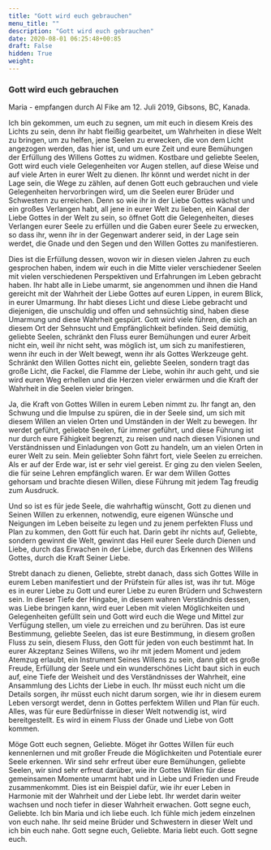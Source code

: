 ```yaml
---
title: "Gott wird euch gebrauchen"
menu_title: ""
description: "Gott wird euch gebrauchen"
date: 2020-08-01 06:25:48+00:85
draft: False
hidden: True
weight:
---
```

### Gott wird euch gebrauchen

Maria - empfangen durch Al Fike am 12. Juli 2019, Gibsons, BC, Kanada.

Ich bin gekommen, um euch zu segnen, um mit euch in diesem Kreis des Lichts zu sein, denn ihr habt fleißig gearbeitet, um Wahrheiten in diese Welt zu bringen, um zu helfen, jene Seelen zu erwecken, die von dem Licht angezogen werden, das hier ist, und um eure Zeit und eure Bemühungen der Erfüllung des Willens Gottes zu widmen. Kostbare und geliebte Seelen, Gott wird euch viele Gelegenheiten vor Augen stellen, auf diese Weise und auf viele Arten in eurer Welt zu dienen. Ihr könnt und werdet nicht in der Lage sein, die Wege zu zählen, auf denen Gott euch gebrauchen und viele Gelegenheiten hervorbringen wird, um die Seelen eurer Brüder und Schwestern zu erreichen. Denn so wie ihr in der Liebe Gottes wächst und ein großes Verlangen habt, all jene in eurer Welt zu lieben, ein Kanal der Liebe Gottes in der Welt zu sein, so öffnet Gott die Gelegenheiten, dieses Verlangen eurer Seele zu erfüllen und die Gaben eurer Seele zu erwecken, so dass ihr, wenn ihr in der Gegenwart anderer seid, in der Lage sein werdet, die Gnade und den Segen und den Willen Gottes zu manifestieren.

Dies ist die Erfüllung dessen, wovon wir in diesen vielen Jahren zu euch gesprochen haben, indem wir euch in die Mitte vieler verschiedener Seelen mit vielen verschiedenen Perspektiven und Erfahrungen im Leben gebracht haben. Ihr habt alle in Liebe umarmt, sie angenommen und ihnen die Hand gereicht mit der Wahrheit der Liebe Gottes auf euren Lippen, in eurem Blick, in eurer Umarmung. Ihr habt dieses Licht und diese Liebe gebracht und diejenigen, die unschuldig und offen und sehnsüchtig sind, haben diese Umarmung und diese Wahrheit gespürt. Gott wird viele führen, die sich an diesem Ort der Sehnsucht und Empfänglichkeit befinden. Seid demütig, geliebte Seelen, schränkt den Fluss eurer Bemühungen und eurer Arbeit nicht ein, weil ihr nicht seht, was möglich ist, um sich zu manifestieren, wenn ihr euch in der Welt bewegt, wenn ihr als Gottes Werkzeuge geht. Schränkt den Willen Gottes nicht ein, geliebte Seelen, sondern tragt das große Licht, die Fackel, die Flamme der Liebe, wohin ihr auch geht, und sie wird euren Weg erhellen und die Herzen vieler erwärmen und die Kraft der Wahrheit in die Seelen vieler bringen.

Ja, die Kraft von Gottes Willen in eurem Leben nimmt zu. Ihr fangt an, den Schwung und die Impulse zu spüren, die in der Seele sind, um sich mit diesem Willen an vielen Orten und Umständen in der Welt zu bewegen. Ihr werdet geführt, geliebte Seelen, für immer geführt, und diese Führung ist nur durch eure Fähigkeit begrenzt, zu reisen und nach diesen Visionen und Verständnissen und Einladungen von Gott zu handeln, um an vielen Orten in eurer Welt zu sein. Mein geliebter Sohn fährt fort, viele Seelen zu erreichen. Als er auf der Erde war, ist er sehr viel gereist. Er ging zu den vielen Seelen, die für seine Lehren empfänglich waren. Er war dem Willen Gottes gehorsam und brachte diesen Willen, diese Führung mit jedem Tag freudig zum Ausdruck.

Und so ist es für jede Seele, die wahrhaftig wünscht, Gott zu dienen und Seinen Willen zu erkennen, notwendig, eure eigenen Wünsche und Neigungen im Leben beiseite zu legen und zu jenem perfekten Fluss und Plan zu kommen, den Gott für euch hat. Darin gebt ihr nichts auf, Geliebte, sondern gewinnt die Welt, gewinnt das Heil eurer Seele durch Dienen und Liebe, durch das Erwachen in der Liebe, durch das Erkennen des Willens Gottes, durch die Kraft Seiner Liebe.

Strebt danach zu dienen, Geliebte, strebt danach, dass sich Gottes Wille in eurem Leben manifestiert und der Prüfstein für alles ist, was ihr tut. Möge es in eurer Liebe zu Gott und eurer Liebe zu euren Brüdern und Schwestern sein. In dieser Tiefe der Hingabe, in diesem wahren Verständnis dessen, was Liebe bringen kann, wird euer Leben mit vielen Möglichkeiten und Gelegenheiten gefüllt sein und Gott wird euch die Wege und Mittel zur Verfügung stellen, um viele zu erreichen und zu berühren. Das ist eure Bestimmung, geliebte Seelen, das ist eure Bestimmung, in diesem großen Fluss zu sein, diesem Fluss, den Gott für jeden von euch bestimmt hat. In eurer Akzeptanz Seines Willens, wo ihr mit jedem Moment und jedem Atemzug erlaubt, ein Instrument Seines Willens zu sein, dann gibt es große Freude, Erfüllung der Seele und ein wunderschönes Licht baut sich in euch auf, eine Tiefe der Weisheit und des Verständnisses der Wahrheit, eine Ansammlung des Lichts der Liebe in euch. Ihr müsst euch nicht um die Details sorgen, ihr müsst euch nicht darum sorgen, wie ihr in diesem eurem Leben versorgt werdet, denn in Gottes perfektem Willen und Plan für euch. Alles, was für eure Bedürfnisse in dieser Welt notwendig ist, wird bereitgestellt. Es wird in einem Fluss der Gnade und Liebe von Gott kommen.

Möge Gott euch segnen, Geliebte. Möget ihr Gottes Willen für euch kennenlernen und mit großer Freude die Möglichkeiten und Potentiale eurer Seele erkennen. Wir sind sehr erfreut über eure Bemühungen, geliebte Seelen, wir sind sehr erfreut darüber, wie ihr Gottes Willen für diese gemeinsamen Momente umarmt habt und in Liebe und Frieden und Freude zusammenkommt. Dies ist ein Beispiel dafür, wie ihr euer Leben in Harmonie mit der Wahrheit und der Liebe lebt. Ihr werdet darin weiter wachsen und noch tiefer in dieser Wahrheit erwachen. Gott segne euch, Geliebte. Ich bin Maria und ich liebe euch. Ich fühle mich jedem einzelnen von euch nahe. Ihr seid meine Brüder und Schwestern in dieser Welt und ich bin euch nahe. Gott segne euch, Geliebte. Maria liebt euch. Gott segne euch.

